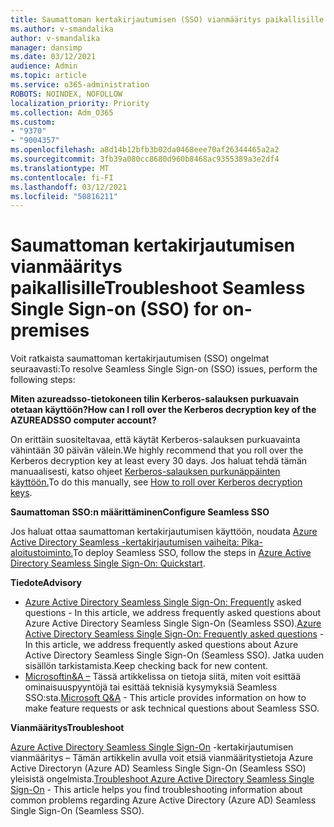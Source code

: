 ```yaml
---
title: Saumattoman kertakirjautumisen (SSO) vianmääritys paikallisille
ms.author: v-smandalika
author: v-smandalika
manager: dansimp
ms.date: 03/12/2021
audience: Admin
ms.topic: article
ms.service: o365-administration
ROBOTS: NOINDEX, NOFOLLOW
localization_priority: Priority
ms.collection: Adm_O365
ms.custom:
- "9370"
- "9004357"
ms.openlocfilehash: a8d14b12bfb3b02da0468eee70af26344465a2a2
ms.sourcegitcommit: 3fb39a080cc8680d960b8468ac9355389a3e2df4
ms.translationtype: MT
ms.contentlocale: fi-FI
ms.lasthandoff: 03/12/2021
ms.locfileid: "50816211"
---
```

# <a name="troubleshoot-seamless-single-sign-on-sso-for-on-premises"></a><span data-ttu-id="38b1b-102">Saumattoman kertakirjautumisen vianmääritys paikallisille</span><span class="sxs-lookup"><span data-stu-id="38b1b-102">Troubleshoot Seamless Single Sign-on (SSO) for on-premises</span></span>

<span data-ttu-id="38b1b-103">Voit ratkaista saumattoman kertakirjautumisen (SSO) ongelmat seuraavasti:</span><span class="sxs-lookup"><span data-stu-id="38b1b-103">To resolve Seamless Single Sign-on (SSO) issues, perform the following steps:</span></span>

<span data-ttu-id="38b1b-104">**Miten azureadsso-tietokoneen tilin Kerberos-salauksen purkuavain otetaan käyttöön?**</span><span class="sxs-lookup"><span data-stu-id="38b1b-104">**How can I roll over the Kerberos decryption key of the AZUREADSSO computer account?**</span></span>

<span data-ttu-id="38b1b-105">On erittäin suositeltavaa, että käytät Kerberos-salauksen purkuavainta vähintään 30 päivän välein.</span><span class="sxs-lookup"><span data-stu-id="38b1b-105">We highly recommend that you roll over the Kerberos decryption key at least every 30 days.</span></span> <span data-ttu-id="38b1b-106">Jos haluat tehdä tämän manuaalisesti, katso ohjeet [Kerberos-salauksen purkunäppäinten käyttöön.](https://docs.microsoft.com/azure/active-directory/hybrid/how-to-connect-sso-faq#)</span><span class="sxs-lookup"><span data-stu-id="38b1b-106">To do this manually, see [How to roll over Kerberos decryption keys](https://docs.microsoft.com/azure/active-directory/hybrid/how-to-connect-sso-faq#).</span></span>

<span data-ttu-id="38b1b-107">**Saumattoman SSO:n määrittäminen**</span><span class="sxs-lookup"><span data-stu-id="38b1b-107">**Configure Seamless SSO**</span></span>

<span data-ttu-id="38b1b-108">Jos haluat ottaa saumattoman kertakirjautumisen käyttöön, noudata [Azure Active Directory Seamless -kertakirjautumisen vaiheita: Pika-aloitustoiminto.](https://docs.microsoft.com/azure/active-directory/hybrid/how-to-connect-sso-quick-start#step-5-roll-over-keys)</span><span class="sxs-lookup"><span data-stu-id="38b1b-108">To deploy Seamless SSO, follow the steps in [Azure Active Directory Seamless Single Sign-On: Quickstart](https://docs.microsoft.com/azure/active-directory/hybrid/how-to-connect-sso-quick-start#step-5-roll-over-keys).</span></span>

<span data-ttu-id="38b1b-109">**Tiedote**</span><span class="sxs-lookup"><span data-stu-id="38b1b-109">**Advisory**</span></span>

- <span data-ttu-id="38b1b-110">[Azure Active Directory Seamless Single Sign-On: Frequently](https://docs.microsoft.com/azure/active-directory/hybrid/how-to-connect-sso-faq) asked questions - In this article, we address frequently asked questions about Azure Active Directory Seamless Single Sign-On (Seamless SSO).</span><span class="sxs-lookup"><span data-stu-id="38b1b-110">[Azure Active Directory Seamless Single Sign-On: Frequently asked questions](https://docs.microsoft.com/azure/active-directory/hybrid/how-to-connect-sso-faq) - In this article, we address frequently asked questions about Azure Active Directory Seamless Single Sign-On (Seamless SSO).</span></span> <span data-ttu-id="38b1b-111">Jatka uuden sisällön tarkistamista.</span><span class="sxs-lookup"><span data-stu-id="38b1b-111">Keep checking back for new content.</span></span>
- <span data-ttu-id="38b1b-112">[Microsoftin&A –](https://docs.microsoft.com/answers/topics/azure-ad-single-sign-on.html) Tässä artikkelissa on tietoja siitä, miten voit esittää ominaisuuspyyntöjä tai esittää teknisiä kysymyksiä Seamless SSO:sta.</span><span class="sxs-lookup"><span data-stu-id="38b1b-112">[Microsoft Q&A](https://docs.microsoft.com/answers/topics/azure-ad-single-sign-on.html) - This article provides information on how to make feature requests or ask technical questions about Seamless SSO.</span></span>

<span data-ttu-id="38b1b-113">**Vianmääritys**</span><span class="sxs-lookup"><span data-stu-id="38b1b-113">**Troubleshoot**</span></span>

<span data-ttu-id="38b1b-114">[Azure Active Directory Seamless Single Sign-On](https://docs.microsoft.com/azure/active-directory/hybrid/tshoot-connect-sso) -kertakirjautumisen vianmääritys – Tämän artikkelin avulla voit etsiä vianmääritystietoja Azure Active Directoryn (Azure AD) Seamless Single Sign-On (Seamless SSO) yleisistä ongelmista.</span><span class="sxs-lookup"><span data-stu-id="38b1b-114">[Troubleshoot Azure Active Directory Seamless Single Sign-On](https://docs.microsoft.com/azure/active-directory/hybrid/tshoot-connect-sso) - This article helps you find troubleshooting information about common problems regarding Azure Active Directory (Azure AD) Seamless Single Sign-On (Seamless SSO).</span></span>








